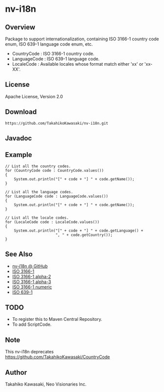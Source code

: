 nv-i18n
=======

Overview
--------

Package to support internationalization, containing ISO 3166-1 country code enum,
ISO 639-1 language code enum, etc.

* CountryCode  : ISO 3166-1 country code.
* LanguageCode : ISO 639-1 language code.
* LocaleCode   : Available locales whose format match either 'xx' or 'xx-XX'.

License
-------

Apache License, Version 2.0

Download
--------

    https://github.com/TakahikoKawasaki/nv-i18n.git

Javadoc
-------

Example
-------

    // List all the country codes.
    for (CountryCode code : CountryCode.values())
    {
        System.out.println("[" + code + "] " + code.getName());
    }

    // List all the language codes.
    for (LanguageCode code : LanguageCode.values())
    {
        System.out.println("[" + code + "] " + code.getName());
    }

    // List all the locale codes.
    for (LocaleCode code : LocaleCode.values())
    {
        System.out.println("[" + code + "] " + code.getLanguage() +
                           ", " + code.getCountry());
    }

See Also
--------

* [nv-i18n @ GitHub](https://github.com/TakahikoKawasaki/nv-i18n)
* [ISO 3166-1](http://en.wikipedia.org/wiki/ISO_3166-1)
* [ISO 3166-1 alpha-2](http://en.wikipedia.org/wiki/ISO_3166-1_alpha-2)
* [ISO 3166-1 alpha-3](http://en.wikipedia.org/wiki/ISO_3166-1_alpha-3)
* [ISO 3166-1 numeric](http://en.wikipedia.org/wiki/ISO_3166-1_numeric)
* [ISO 639-1](http://en.wikipedia.org/wiki/ISO_639-1)

TODO
----

* To register this to Maven Central Repository.
* To add ScriptCode.

Note
----

This nv-i18n deprecates https://github.com/TakahikoKawasaki/CountryCode

Author
------

Takahiko Kawasaki, Neo Visionaries Inc.
